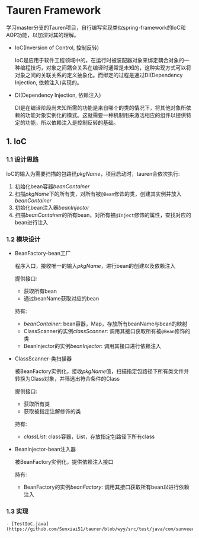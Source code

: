 # Tauren Framework

学习master分支的Tauren项目，自行编写实现类似spring-framework的IoC和AOP功能，以加深对其的理解。

- IoC(Inversion of Control, 控制反转)

	IoC是应用于软件工程领域中的，在运行时被装配器对象来绑定耦合对象的一种编程技巧，对象之间耦合关系在编译时通常是未知的，这种实现方式可以将对象之间的关联关系的定义抽象化。而绑定的过程是通过DI(Dependency Injection, 依赖注入)实现的。

- DI(Dependency Injection, 依赖注入)

	DI是在编译阶段尚未知所需的功能是来自哪个的类的情况下，将其他对象所依赖的功能对象实例化的模式。这就需要一种机制用来激活相应的组件以提供特定的功能，所以依赖注入是控制反转的基础。

## 1. IoC

### 1.1 设计思路

IoC的输入为需要扫描的包路径*pkgName*，项目启动时，tauren会依次执行:

1. 初始化bean容器*beanContainer*
2. 扫描*pkgName*下的所有类，对所有被`@Bean`修饰的类，创建其实例并放入*beanContainer*
3. 初始化bean注入器*beanInjector* 
4. 扫描*beanContainer*的所有bean，对所有被`@Inject`修饰的属性，查找对应的bean进行注入

### 1.2 模块设计

- BeanFactory-bean工厂

	程序入口，接收唯一的输入*pkgName*，进行bean的创建以及依赖注入
	
	提供接口:
	- 获取所有bean
	- 通过beanName获取对应的bean
	
	持有:
	- *beanContainer*: bean容器，Map，存放所有beanName与bean的映射
	- ClassScanner的实例*classScanner*: 调用其接口获取所有被`@Bean`修饰的类
	- BeanInjector的实例*beanInjector*: 调用其接口进行依赖注入
	
- ClassScanner-类扫描器

	被BeanFactory实例化，接收*pkgName*值，扫描指定包路径下所有类文件并转换为Class对象，并筛选出符合条件的Class
	
	提供接口:
	- 获取所有类
	- 获取被指定注解修饰的类
	
	持有:
	- *classList*: class容器，List，存放指定包路径下所有class

- BeanInjector-bean注入器

	被BeanFactory实例化，提供依赖注入接口
	
	持有:
	- BeanFactory的实例*beanFactory*: 调用其接口获取所有bean以进行依赖注入
	
### 1.3 实现

	- [TestIoC.java](https://github.com/Sunxiai51/tauren/blob/wyy/src/test/java/com/sunveee/tauren/test/ioc/TestIoC.java)
	